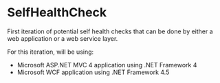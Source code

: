 # SelfHealthCheck
First iteration of potential self health checks that can be done by either a web application or a web service layer.

For this iteration, will be using:
- Microsoft ASP.NET MVC 4 application using .NET Framework 4
- Microsoft WCF application using .NET Framework 4.5



